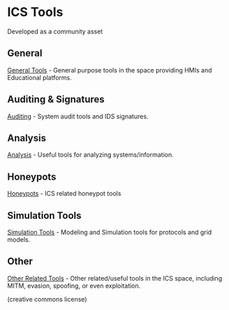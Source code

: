 # ICS Tools

Developed as a community asset

## General

[General Tools](general) - General purpose tools in the space providing HMIs and Educational platforms.

## Auditing & Signatures

[Auditing](audit) - System audit tools and IDS signatures.

## Analysis

[Analysis](analysis) - Useful tools for analyzing systems/information.

## Honeypots

[Honeypots](honeypot) - ICS related honeypot tools

## Simulation Tools

[Simulation Tools](simulation) - Modeling and Simulation tools for protocols and grid models.

## Other

[Other Related Tools](other) - Other related/useful tools in the ICS space, including MITM, evasion, spoofing, or even exploitation.

(creative commons license)

